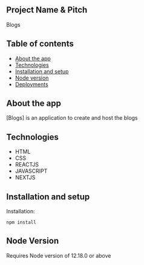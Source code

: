 ## Project Name & Pitch

Blogs

## Table of contents

- [About the app](#aboutapp)
- [Technologies](#techstack)
- [Installation and setup](#installation)
- [Node version](#nodeversion)
- [Deployments](#deployments)

## About the app

[Blogs] is an application to create and host the blogs

## Technologies

- HTML
- CSS
- REACTJS
- JAVASCRIPT
- NEXTJS

## Installation and setup

Installation:

`npm install`

## Node Version

Requires Node version of 12.18.0 or above
